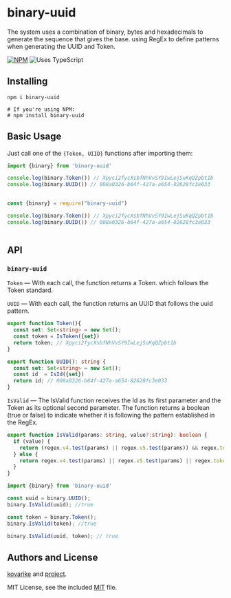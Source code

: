 # binary-uuid

The system uses a combination of binary, bytes and hexadecimals to generate the sequence that gives the base. using RegEx to define patterns when generating the UUID and Token.  


[![NPM](https://img.shields.io/npm/v/@kovarike/cocc.svg?logo=npm)](https://www.npmjs.com/package/binary-uuid)
![Uses TypeScript](https://img.shields.io/badge/Uses-Typescript-294E80.svg)

## Installing

```shell
npm i binary-uuid

# If you're using NPM:
# npm install binary-uuid
```

## Basic Usage

Just call one of the `{Token, UIID}` functions after importing them:

```typescript
import {binary} from 'binary-uuid'

console.log(binary.Token()) // Xpyci2fycXsbfNhVvSY9IwLejSuKqQZpbt1b 
console.log(binary.UUID()) // 008a0326-b64f-427a-a654-82628fc3e033
 
```


```javascript
const {binary} = require("binary-uuid")

console.log(binary.Token()) // Xpyci2fycXsbfNhVvSY9IwLejSuKqQZpbt1b
console.log(binary.UUID()) // 008a0326-b64f-427a-a654-82628fc3e033
 
```
## API

### `binary-uuid`

`Token` — With each call, the function returns a Token. which follows the Token standard.

`UUID` — With each call, the function returns an UUID that follows the uuid pattern.


```typescript
export function Token(){
  const set: Set<string> = new Set();
  const token = IsToken({set}) 
  return token; // Xpyci2fycXsbfNhVvSY9IwLejSuKqQZpbt1b
}

export function UUID(): string {
  const set: Set<string> = new Set();
  const id  = IsId({set})
  return id; // 008a0326-b64f-427a-a654-82628fc3e033
}

```

`IsValid` — The IsValid function receives the Id as its first parameter and the Token as its optional second parameter. The function returns a boolean (true or false) to indicate whether it is following the pattern established in the RegEx.

```typescript
export function IsValid(params: string, value?:string): boolean {
  if (value) {
    return (regex.v4.test(params) || regex.v5.test(params)) && regex.token.test(value);
  } else {
    return regex.v4.test(params) || regex.v5.test(params) || regex.token.test(params);
  }
}

```

```typescript
import {binary} from 'binary-uuid'

const uuid = binary.UUID();
binary.IsValid(uuid); //true

const token = binary.Token();
binary.IsValid(token); //true

binary.IsValid(uuid, token); // true

```

## Authors and License

[kovarike](https://github.com/kovarike) and [project](https://github.com/kovarike/binary-uuid).

MIT License, see the included [MIT](https://github.com/kovarike/binary-uuid/blob/master/LICENSE) file.